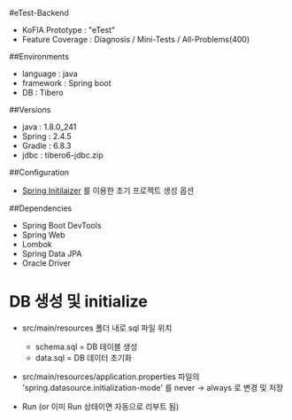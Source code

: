 #eTest-Backend
- KoFIA Prototype : "eTest"
- Feature Coverage : Diagnosis / Mini-Tests / All-Problems(400)


##Environments
- language : java
- framework : Spring boot
- DB : Tibero


##Versions
- java : 1.8.0_241
- Spring : 2.4.5
- Gradle : 6.8.3
- jdbc : tibero6-jdbc.zip


##Configuration
- [Spring Initilaizer](https://start.spring.io/) 를 이용한 초기 프로젝트 생성 옵션


##Dependencies
- Spring Boot DevTools
- Spring Web
- Lombok
- Spring Data JPA
- Oracle Driver


# DB 생성 및 initialize
- src/main/resources 폴더 내로 sql 파일 위치
  + schema.sql = DB 테이블 생성
  + data.sql = DB 데이터 초기화


- src/main/resources/application.properties 파일의 'spring.datasource.initialization-mode' 를 never -> always 로 변경 및 저장
- Run (or 이미 Run 상태이면 자동으로 리부트 됨)
